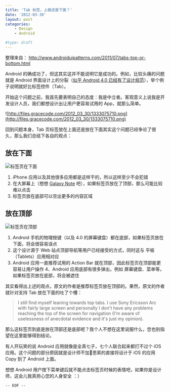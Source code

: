 ```yaml
---
title: 'Tab 标签，上面还是下面？'
date: '2012-03-30'
layout: post
categories:
    - Design
    - Android

#type: draft
---
```


整理来自： <http://www.androiduipatterns.com/2011/07/tabs-top-or-bottom.html>

Android 的确成功了，但这其实这并不能说明它是成功的。例如，比较头痛的问题就是 Android 界面设计上的分裂（[似乎 Android 4.0 已经有了设计规范](http://cdc.tencent.com/?p=5082)），举个例子说明就好比标签控件（Tab）。

开始这个问题之前，我首先要表明自己的态度：我是中立者。客观意义上说我是开发设计人员，我们都想设计出让用户更容易试用的 App，就那么简单。

![http://files.gracecode.com/2012_03_30/1333075710.png](http://files.gracecode.com/2012_03_30/1333075710.png)

回到问题本身，Tab 页标签放在上面还是放在下面其实这个问题已经争论了很久，那么我们总结下各自的观点：


## 放在下面

![标签页在下面](http://files.gracecode.com/2012_03_30/1333075294.jpg)

1. iPhone 应用以及其他很多应用都是这样干的，所以这样至少不会犯错
2. 在大屏幕上（想想 [Galaxy Note](http://www.samsung.com/global/microsite/galaxynote/note/index.html?type=find) 吧），如果标签页放在了顶部，那么可能比较难以点击
3. 标签页放在底部可以空出更多的内容区域


## 放在顶部

![标签页在顶部](http://files.gracecode.com/2012_03_30/1333075276.jpg)

1. Android 手机的物理按键（以及 4.0 的屏幕键盘）都在底部，如果标签页放在下面，将会很容易误点
2. 这个设计源于 Web 站点顶部导航等用户已经接受的方式，同时这与 平板（Tablets）应用相对应
3. Android 应用一直推荐试用的 Action Bar 就在顶部，因此标签页在顶部能更容易让用户操作
4、Android 应用底部有很多弹出，例如 屏幕键盘、菜单等，如果标签页放在底部，将会被遮住

其实看得出上述的观点，原文的作者是推荐标签页放在顶部的。果然，原文的作者就针对支持 Tab 放在下面的吐了个槽：

<blockquote>
I still find myself leaning towards top tabs. I use Sony Ericsson Arc with fairly large screen and personally I don't have any problems reaching the top of the screen for navigation (I'm aware of uselessness of anecdotal evidence and it's just my opinion).
</blockquote>

那么这标签页到底是放在顶部还是底部呢？我个人不想在这里说服什么，您也别指望在这里能够得到结论。

有人开玩笑的说 Android 应用就像是全真七子，七个人联合起来都打不过个 iOS 应用。这个问题的部分原因就是设计师不加思索的直接将设计于 iOS 的应用 Copy 到了 Android 上面。

想想 Android 用户按下菜单键后就不能点击标签页时候的表情吧，如果你是设计师，这会儿我真担心您的人身安全 ：）

`-- EOF --`




